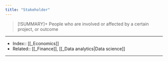 ```yaml
---
title: "Stakeholder" 
---
```

> [!SUMMARY]+
> People who are involved or affected by a certain project, or outcome



---
- Index:: [[_Economics]] 
- Related:: [[_Finance]], [[_Data analytics|Data science]]
---